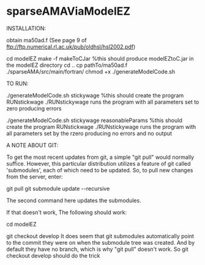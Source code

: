 sparseAMAViaModelEZ
=============


INSTALLATION:

obtain ma50ad.f 
(See page 9 of ftp://ftp.numerical.rl.ac.uk/pub/oldhsl/hsl2002.pdf)


cd modelEZ
make -f makeToCJar %this should produce modelEZtoC.jar in the modelEZ directory
cd ..
cp pathTo/ma50ad.f  ./sparseAMA/src/main/fortran/
chmod +x ./generateModelCode.sh 


TO RUN:

./generateModelCode.sh stickywage %this should create the program RUNstickwage
./RUNstickywage  runs the program with all parameters set to zero producing errors

./generateModelCode.sh stickywage reasonableParams %this should create the program RUNstickwage 
./RUNstickywage  runs the program with all parameters set by the rzero producing no errors and no output

A NOTE ABOUT GIT:

To get the most recent updates from git, a simple "git pull" would normally suffice. However, this particular
distribution utilizes a feature of git called 'submodules', each of which need to be updated. So, to pull new changes
from the server, enter:

git pull
git submodule update --recursive

The second command here updates the submodules.


If that doesn't work, 
The following should work:

cd modelEZ

git checkout develop
It does seem that git submodules automatically point to the commit they were on when the submodule tree was created.
And by default they have no branch, which is why "git pull" doesn't work.
So git checkout develop should do the trick
